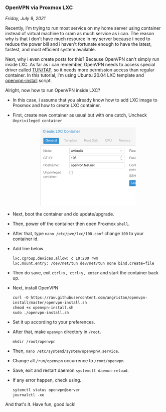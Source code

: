 ### **OpenVPN via Proxmox LXC**
_Friday, July 9, 2021_

Recently, i'm trying to run most service on my home server using 
container instead of virtual machine to cram as much service as i can. 
The reason why is that i don't have much resource in my server because 
i need to reduce the power bill and i haven't fortunate enough to have 
the latest, fastest, and most efficient system available.

Next, why i even create posts for this? Because OpenVPN can't simply run 
inside LXC. As far as i can remember, OpenVPN needs to access special driver 
called [TUN/TAP](https://www.kernel.org/doc/Documentation/networking/tuntap.txt), 
so it needs more permission access than regular container. In this tutorial, 
i'm using Ubuntu 20.04 LXC template and [openvpn-install](https://github.com/angristan/openvpn-install) script.

Alright, now how to run OpenVPN inside LXC?
* In this case, i assume that you already know how to add LXC image to Proxmox 
and how to create LXC container.
* First, create new container as usual but with one catch, Uncheck `Unprivileged container`
    <p align="center">
        <img src="./posts/2021-07-09-openvpn-via-proxmox-lxc/01.png" height="250em" alt="img">
    </p>

* Next, boot the container and do update/upgrade.
* Then, power off the container then open Proxmox `shell`.
* After that, type `nano /etc/pve/lxc/100.conf` change `100` to your container id.
* Add line below
    ```
    lxc.cgroup.devices.allow: c 10:200 rwm
    lxc.mount.entry: /dev/net/tun dev/net/tun none bind,create=file
    ```

* Then do save, exit `ctrl+x, ctrl+y, enter` and start the container back up.
* Next, install OpenVPN
    ```
    curl -O https://raw.githubusercontent.com/angristan/openvpn-install/master/openvpn-install.sh
    chmod +x openvpn-install.sh
    sudo ./openvpn-install.sh
    ```

* Set it up according to your preferences.
* After that, make `openvpn` directory in `/root`.
    ```
    mkdir /root/openvpn
    ```

* Then, `nano /etc/systemd/system/openvpn@.service`.
* Change all `/run/openvpn` occurrence to `/root/openvpn`.
* Save, exit and restart daemon `systemctl daemon-reload`.
* If any error happen, check using.
    ```
    sytemctl status openvpn@server
    journalctl -xe
    ```

And that's it. Have fun, good luck!